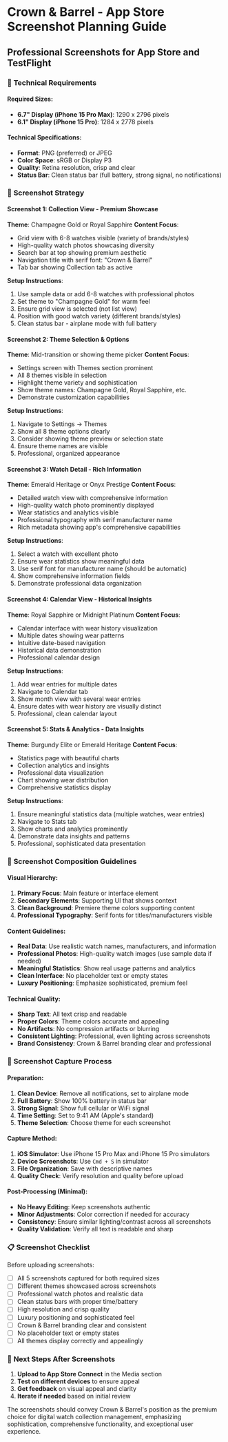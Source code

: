 # Crown & Barrel - App Store Screenshot Planning Guide
## Professional Screenshots for App Store and TestFlight

### 📱 **Technical Requirements**

#### **Required Sizes**:
- **6.7" Display (iPhone 15 Pro Max)**: 1290 x 2796 pixels
- **6.1" Display (iPhone 15 Pro)**: 1284 x 2778 pixels

#### **Technical Specifications**:
- **Format**: PNG (preferred) or JPEG
- **Color Space**: sRGB or Display P3
- **Quality**: Retina resolution, crisp and clear
- **Status Bar**: Clean status bar (full battery, strong signal, no notifications)

### 🎨 **Screenshot Strategy**

#### **Screenshot 1: Collection View - Premium Showcase**
**Theme**: Champagne Gold or Royal Sapphire
**Content Focus**:
- Grid view with 6-8 watches visible (variety of brands/styles)
- High-quality watch photos showcasing diversity
- Search bar at top showing premium aesthetic
- Navigation title with serif font: "Crown & Barrel"
- Tab bar showing Collection tab as active

**Setup Instructions**:
1. Use sample data or add 6-8 watches with professional photos
2. Set theme to "Champagne Gold" for warm feel
3. Ensure grid view is selected (not list view)
4. Position with good watch variety (different brands/styles)
5. Clean status bar - airplane mode with full battery

#### **Screenshot 2: Theme Selection & Options**
**Theme**: Mid-transition or showing theme picker
**Content Focus**:
- Settings screen with Themes section prominent
- All 8 themes visible in selection
- Highlight theme variety and sophistication
- Show theme names: Champagne Gold, Royal Sapphire, etc.
- Demonstrate customization capabilities

**Setup Instructions**:
1. Navigate to Settings → Themes
2. Show all 8 theme options clearly
3. Consider showing theme preview or selection state
4. Ensure theme names are visible
5. Professional, organized appearance

#### **Screenshot 3: Watch Detail - Rich Information**
**Theme**: Emerald Heritage or Onyx Prestige
**Content Focus**:
- Detailed watch view with comprehensive information
- High-quality watch photo prominently displayed
- Wear statistics and analytics visible
- Professional typography with serif manufacturer name
- Rich metadata showing app's comprehensive capabilities

**Setup Instructions**:
1. Select a watch with excellent photo
2. Ensure wear statistics show meaningful data
3. Use serif font for manufacturer name (should be automatic)
4. Show comprehensive information fields
5. Demonstrate professional data organization

#### **Screenshot 4: Calendar View - Historical Insights**
**Theme**: Royal Sapphire or Midnight Platinum
**Content Focus**:
- Calendar interface with wear history visualization
- Multiple dates showing wear patterns
- Intuitive date-based navigation
- Historical data demonstration
- Professional calendar design

**Setup Instructions**:
1. Add wear entries for multiple dates
2. Navigate to Calendar tab
3. Show month view with several wear entries
4. Ensure dates with wear history are visually distinct
5. Professional, clean calendar layout

#### **Screenshot 5: Stats & Analytics - Data Insights**
**Theme**: Burgundy Elite or Emerald Heritage
**Content Focus**:
- Statistics page with beautiful charts
- Collection analytics and insights
- Professional data visualization
- Chart showing wear distribution
- Comprehensive statistics display

**Setup Instructions**:
1. Ensure meaningful statistics data (multiple watches, wear entries)
2. Navigate to Stats tab
3. Show charts and analytics prominently
4. Demonstrate data insights and patterns
5. Professional, sophisticated data presentation

### 📐 **Screenshot Composition Guidelines**

#### **Visual Hierarchy**:
1. **Primary Focus**: Main feature or interface element
2. **Secondary Elements**: Supporting UI that shows context
3. **Clean Background**: Premiere theme colors supporting content
4. **Professional Typography**: Serif fonts for titles/manufacturers visible

#### **Content Guidelines**:
- **Real Data**: Use realistic watch names, manufacturers, and information
- **Professional Photos**: High-quality watch images (use sample data if needed)
- **Meaningful Statistics**: Show real usage patterns and analytics
- **Clean Interface**: No placeholder text or empty states
- **Luxury Positioning**: Emphasize sophisticated, premium feel

#### **Technical Quality**:
- **Sharp Text**: All text crisp and readable
- **Proper Colors**: Theme colors accurate and appealing
- **No Artifacts**: No compression artifacts or blurring
- **Consistent Lighting**: Professional, even lighting across screenshots
- **Brand Consistency**: Crown & Barrel branding clear and professional

### 🎯 **Screenshot Capture Process**

#### **Preparation**:
1. **Clean Device**: Remove all notifications, set to airplane mode
2. **Full Battery**: Show 100% battery in status bar
3. **Strong Signal**: Show full cellular or WiFi signal
4. **Time Setting**: Set to 9:41 AM (Apple's standard)
5. **Theme Selection**: Choose theme for each screenshot

#### **Capture Method**:
1. **iOS Simulator**: Use iPhone 15 Pro Max and iPhone 15 Pro simulators
2. **Device Screenshots**: Use `Cmd + S` in simulator
3. **File Organization**: Save with descriptive names
4. **Quality Check**: Verify resolution and quality before upload

#### **Post-Processing** (Minimal):
- **No Heavy Editing**: Keep screenshots authentic
- **Minor Adjustments**: Color correction if needed for accuracy
- **Consistency**: Ensure similar lighting/contrast across all screenshots
- **Quality Validation**: Verify all text is readable and sharp

### 📋 **Screenshot Checklist**

Before uploading screenshots:
- [ ] All 5 screenshots captured for both required sizes
- [ ] Different themes showcased across screenshots
- [ ] Professional watch photos and realistic data
- [ ] Clean status bars with proper time/battery
- [ ] High resolution and crisp quality
- [ ] Luxury positioning and sophisticated feel
- [ ] Crown & Barrel branding clear and consistent
- [ ] No placeholder text or empty states
- [ ] All themes display correctly and appealingly

### 🚀 **Next Steps After Screenshots**

1. **Upload to App Store Connect** in the Media section
2. **Test on different devices** to ensure appeal
3. **Get feedback** on visual appeal and clarity
4. **Iterate if needed** based on initial review

The screenshots should convey Crown & Barrel's position as the premium choice for digital watch collection management, emphasizing sophistication, comprehensive functionality, and exceptional user experience.
